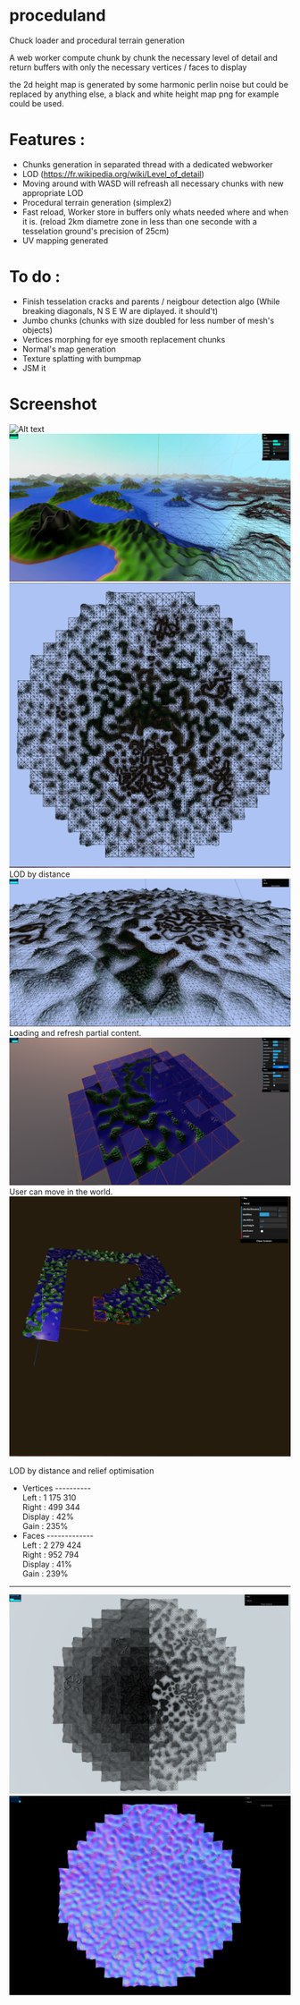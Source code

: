 # proceduland
Chuck loader and procedural terrain generation

A web worker compute chunk by chunk the necessary level of detail
and return buffers with only the necessary vertices / faces to display

the 2d height map is generated by some harmonic perlin noise but could be replaced by anything else,
a black and white height map png for example could be used.

# Features :
* Chunks generation in separated thread with a dedicated webworker
* LOD (https://fr.wikipedia.org/wiki/Level_of_detail)
* Moving around with WASD will refreash all necessary chunks with new appropriate LOD
* Procedural terrain generation (simplex2)
* Fast reload, Worker store in buffers only whats needed where and when it is. (reload 2km diametre zone in less than one seconde with a tesselation ground's precision of 25cm)
* UV mapping generated

# To do :
* Finish tesselation cracks and parents / neigbour detection algo (While breaking diagonals, N S E W are diplayed. it should't)
* Jumbo chunks (chunks with size doubled for less number of mesh's objects)
* Vertices morphing for eye smooth replacement chunks
* Normal's map generation
* Texture splatting with bumpmap
* JSM it

# Screenshot
![Alt text](/screenshot/0.png?raw=true "Optional Title")
![Alt text](/screenshot/1.png?raw=true "Optional Title")
![Alt text](/screenshot/2.png?raw=true "Optional Title")
LOD by distance
![Alt text](/screenshot/3.png?raw=true "Optional Title")
Loading and refresh partial content.
![Alt text](/screenshot/4.png?raw=true "Optional Title")
User can move in the world.
![Alt text](/screenshot/5.png?raw=true "Optional Title")

LOD by distance and relief optimisation

- Vertices ----------  
Left    : 1 175 310  
Right   :   499 344  
Display :        42%  
Gain    :       235%  
- Faces -------------  
Left    : 2 279 424  
Right   :   952 794  
Display :        41%  
Gain    :       239%  
---------------------  

![Alt text](/screenshot/6.png?raw=true "Optional Title")
![Alt text](/screenshot/7.png?raw=true "Optional Title")
